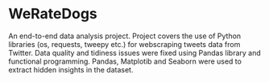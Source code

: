 # WeRateDogs
An end-to-end data analysis project.
Project covers the use of Python libraries (os, requests, tweepy etc.) for webscraping tweets data from Twitter.
Data quality and tidiness issues were fixed using Pandas library and functional programming. 
Pandas, Matplotib and Seaborn were used to extract hidden insights in the dataset.
